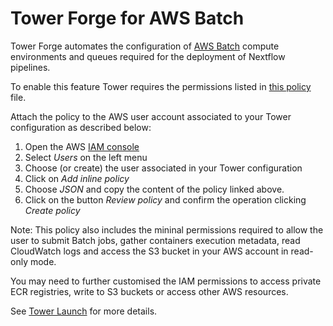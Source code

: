 # Tower Forge for AWS Batch

Tower Forge automates the configuration of [AWS Batch](https://aws.amazon.com/batch/) compute environments and queues
required for the deployment of Nextflow pipelines. 

To enable this feature Tower requires the permissions listed in [this policy](forge-policy.json) file. 

Attach the policy to the AWS user account associated to your Tower configuration as described below: 

1) Open the AWS [IAM console](https://console.aws.amazon.com/iam/home)
2) Select *Users* on the left menu 
3) Choose (or create) the user associated in your Tower configuration 
4) Click on *Add inline policy*
5) Choose *JSON* and copy the content of the policy linked above. 
6) Click on the button *Review policy* and confirm the operation clicking *Create policy* 

Note: This policy also includes the mininal permissions required to allow the user to submit
Batch jobs, gather containers execution metadata, read CloudWatch logs and access the S3 bucket in your AWS 
account in read-only mode. 

You may need to further customised the IAM permissions to access private ECR registries, 
write to S3 buckets or access other AWS resources. 

See [Tower Launch](../launch/README.md) for more details.